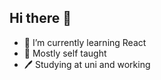 ## Hi there 👋

- 🌱 I’m currently learning React
- 🤔 Mostly self taught
- 🖊️ Studying at uni and working 
